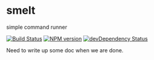 smelt
=======

simple command runner

[![Build Status](https://secure.travis-ci.org/fishin/smelt.svg)](http://travis-ci.org/fishin/smelt)
[![NPM version](https://badge.fury.io/js/smelt.svg)](http://badge.fury.io/js/smelt)
[![devDependency Status](https://david-dm.org/fishin/smelt/dev-status.svg)](https://david-dm.org/fishin/smelt#info=devDependencies)

Need to write up some doc when we are done.


